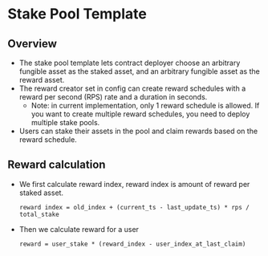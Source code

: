 # Stake Pool Template

## Overview

- The stake pool template lets contract deployer choose an arbitrary fungible asset as the staked asset, and an arbitrary fungible asset as the reward asset.
- The reward creator set in config can create reward schedules with a reward per second (RPS) rate and a duration in seconds. 
  - Note: in current implementation, only 1 reward schedule is allowed. If you want to create multiple reward schedules, you need to deploy multiple stake pools.
- Users can stake their assets in the pool and claim rewards based on the reward schedule.

## Reward calculation

- We first calculate reward index, reward index is amount of reward per staked asset.
  ```
  reward index = old_index + (current_ts - last_update_ts) * rps / total_stake
  ```
- Then we calculate reward for a user
  ```
  reward = user_stake * (reward_index - user_index_at_last_claim)
